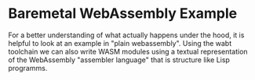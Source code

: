 # Baremetal WebAssembly Example

For a better understanding of what actually happens under the hood, it is helpful to look at an
example in "plain webassembly". Using the wabt toolchain we can also write WASM modules using
a textual representation of the WebAssembly "assembler language" that is structure like Lisp
programms.